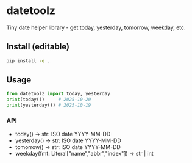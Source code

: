 ﻿# datetoolz

Tiny date helper library - get today, yesterday, tomorrow, weekday, etc.

## Install (editable)

```bash
pip install -e .
```

## Usage

```python
from datetoolz import today, yesterday
print(today())     # 2025-10-20
print(yesterday()) # 2025-10-19
```

### API

- today() -> str: ISO date YYYY-MM-DD
- yesterday() -> str: ISO date YYYY-MM-DD
- tomorrow() -> str: ISO date YYYY-MM-DD
- weekday(fmt: Literal["name","abbr","index"]) -> str | int
